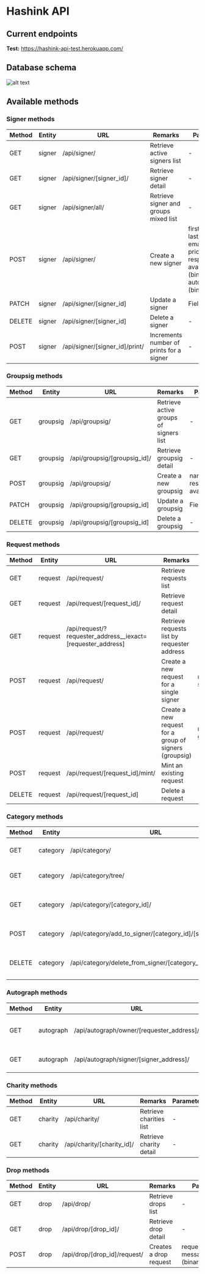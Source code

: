 # Hashink API

## Current endpoints

**Test:** https://hashink-api-test.herokuapp.com/

## Database schema

![alt text](https://github.com/HashInk/api/blob/develop/static/db_schema.jpeg?raw=true)

## Available methods

### Signer methods

| Method | Entity | URL                            | Remarks                                  | Parameters                                                                                       |
| ------ | ------ | ------------------------------ | ---------------------------------------- | ------------------------------------------------------------------------------------------------ |
| GET    | signer | /api/signer/                   | Retrieve active signers list             | -                                                                                                |
| GET    | signer | /api/signer/[signer_id]/       | Retrieve signer detail                   | -                                                                                                |
| GET    | signer | /api/signer/all/               | Retrieve signer and groups mixed list    | -                                                                                                |
| POST   | signer | /api/signer/                   | Create a new signer                      | first_name, last_name, email, address, price, response_time, avatar (binary), autograph (binary) |
| PATCH  | signer | /api/signer/[signer_id]        | Update a signer                          | Field to update                                                                                  |
| DELETE | signer | /api/signer/[signer_id]        | Delete a signer                          | -                                                                                                |
| POST   | signer | /api/signer/[signer_id]/print/ | Increments number of prints for a signer | -                                                                                                |

### Groupsig methods

| Method | Entity   | URL                          | Remarks                                | Parameters                                  |
| ------ | -------- | ---------------------------- | -------------------------------------- | ------------------------------------------- |
| GET    | groupsig | /api/groupsig/               | Retrieve active groups of signers list | -                                           |
| GET    | groupsig | /api/groupsig/[groupsig_id]/ | Retrieve groupsig detail               | -                                           |
| POST   | groupsig | /api/groupsig/               | Create a new groupsig                  | name, price, response_time, avatar (binary) |
| PATCH  | groupsig | /api/groupsig/[groupsig_id]  | Update a groupsig                      | Field to update                             |
| DELETE | groupsig | /api/groupsig/[groupsig_id]  | Delete a groupsig                      | -                                           |

### Request methods

| Method | Entity  | URL                                                           | Remarks                                                | Parameters                     |
| ------ | ------- | ------------------------------------------------------------- | ------------------------------------------------------ | ------------------------------ |
| GET    | request | /api/request/                                                 | Retrieve requests list                                 | -                              |
| GET    | request | /api/request/[request_id]/                                    | Retrieve request detail                                | -                              |
| GET    | request | /api/request/?requester_address\_\_iexact=[requester_address] | Retrieve requests list by requester address            | -                              |
| POST   | request | /api/request/                                                 | Create a new request for a single signer               | requester_address, signer_id   |
| POST   | request | /api/request/                                                 | Create a new request for a group of signers (groupsig) | requester_address, groupsig_id |
| POST   | request | /api/request/[request_id]/mint/                               | Mint an existing request                               | -                              |
| DELETE | request | /api/request/[request_id]                                     | Delete a request                                       | -                              |

### Category methods

| Method | Entity   | URL                                                         | Remarks                               | Parameters |
| ------ | -------- | ----------------------------------------------------------- | ------------------------------------- | ---------- |
| GET    | category | /api/category/                                              | Retrieve categories flat list         | -          |
| GET    | category | /api/category/tree/                                         | Retrieve categories tree list         | -          |
| GET    | category | /api/category/[category_id]/                                | Retrieve category detail with signers | -          |
| POST   | category | /api/category/add_to_signer/[category_id]/[signer_id]/      | Add category to signer                | -          |
| DELETE | category | /api/category/delete_from_signer/[category_id]/[signer_id]/ | Remove category from signer           | -          |

### Autograph methods

| Method | Entity    | URL                                       | Remarks                          | Parameters |
| ------ | --------- | ----------------------------------------- | -------------------------------- | ---------- |
| GET    | autograph | /api/autograph/owner/[requester_address]/ | Retrieve autographs by requester | -          |
| GET    | autograph | /api/autograph/signer/[signer_address]/   | Retrieve autographs by signer    | -          |

### Charity methods

| Method | Entity  | URL                        | Remarks                 | Parameters |
| ------ | ------- | -------------------------- | ----------------------- | ---------- |
| GET    | charity | /api/charity/              | Retrieve charities list | -          |
| GET    | charity | /api/charity/[charity_id]/ | Retrieve charity detail | -          |

### Drop methods

| Method | Entity | URL                          | Remarks                | Parameters                                 |
| ------ | ------ | ---------------------------- | ---------------------- | ------------------------------------------ |
| GET    | drop   | /api/drop/                   | Retrieve drops list    | -                                          |
| GET    | drop   | /api/drop/[drop_id]/         | Retrieve drop detail   | -                                          |
| POST   | drop   | /api/drop/[drop_id]/request/ | Creates a drop request | requester_address, message, image (binary) |
